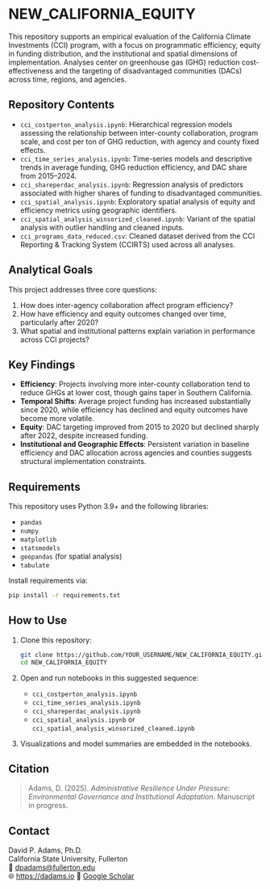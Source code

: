 # NEW_CALIFORNIA_EQUITY

This repository supports an empirical evaluation of the California Climate Investments (CCI) program, with a focus on programmatic efficiency, equity in funding distribution, and the institutional and spatial dimensions of implementation. Analyses center on greenhouse gas (GHG) reduction cost-effectiveness and the targeting of disadvantaged communities (DACs) across time, regions, and agencies.

## Repository Contents

- `cci_costperton_analysis.ipynb`: Hierarchical regression models assessing the relationship between inter-county collaboration, program scale, and cost per ton of GHG reduction, with agency and county fixed effects.
- `cci_time_series_analysis.ipynb`: Time-series models and descriptive trends in average funding, GHG reduction efficiency, and DAC share from 2015–2024.
- `cci_shareperdac_analysis.ipynb`: Regression analysis of predictors associated with higher shares of funding to disadvantaged communities.
- `cci_spatial_analysis.ipynb`: Exploratory spatial analysis of equity and efficiency metrics using geographic identifiers.
- `cci_spatial_analysis_winsorized_cleaned.ipynb`: Variant of the spatial analysis with outlier handling and cleaned inputs.
- `cci_programs_data_reduced.csv`: Cleaned dataset derived from the CCI Reporting & Tracking System (CCIRTS) used across all analyses.

## Analytical Goals

This project addresses three core questions:
1. How does inter-agency collaboration affect program efficiency?
2. How have efficiency and equity outcomes changed over time, particularly after 2020?
3. What spatial and institutional patterns explain variation in performance across CCI projects?

## Key Findings

- **Efficiency**: Projects involving more inter-county collaboration tend to reduce GHGs at lower cost, though gains taper in Southern California.
- **Temporal Shifts**: Average project funding has increased substantially since 2020, while efficiency has declined and equity outcomes have become more volatile.
- **Equity**: DAC targeting improved from 2015 to 2020 but declined sharply after 2022, despite increased funding.
- **Institutional and Geographic Effects**: Persistent variation in baseline efficiency and DAC allocation across agencies and counties suggests structural implementation constraints.

## Requirements

This repository uses Python 3.9+ and the following libraries:

- `pandas`
- `numpy`
- `matplotlib`
- `statsmodels`
- `geopandas` (for spatial analysis)
- `tabulate`

Install requirements via:

```bash
pip install -r requirements.txt
```

## How to Use

1. Clone this repository:
   ```bash
   git clone https://github.com/YOUR_USERNAME/NEW_CALIFORNIA_EQUITY.git
   cd NEW_CALIFORNIA_EQUITY
   ```

2. Open and run notebooks in this suggested sequence:
   - `cci_costperton_analysis.ipynb`
   - `cci_time_series_analysis.ipynb`
   - `cci_shareperdac_analysis.ipynb`
   - `cci_spatial_analysis.ipynb` or `cci_spatial_analysis_winsorized_cleaned.ipynb`

3. Visualizations and model summaries are embedded in the notebooks.

## Citation

> Adams, D. (2025). *Administrative Resilience Under Pressure: Environmental Governance and Institutional Adaptation*. Manuscript in progress.

## Contact

David P. Adams, Ph.D.  
California State University, Fullerton  
📧 dpadams@fullerton.edu  
🌐 https://dadams.io
📄 [Google Scholar](https://scholar.google.com/citations?user=Pg3KXfkAAAAJ&hl=en)